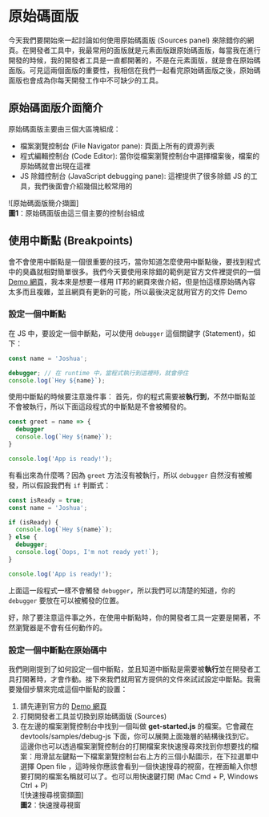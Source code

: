 # 原始碼面版
今天我們要開始來一起討論如何使用原始碼面版 (Sources panel) 來除錯你的網頁。在開發者工具中，我最常用的面版就是元素面版跟原始碼面版，每當我在進行開發的時候，我的開發者工具是一直都開著的，不是在元素面版，就是會在原始碼面版。可見這兩個面版的重要性，我相信在我們一起看完原始碼面版之後，原始碼面版也會成為你每天開發工作中不可缺少的工具。

## 原始碼面版介面簡介
原始碼面版主要由三個大區塊組成：
- 檔案瀏覽控制台 (File Navigator pane): 頁面上所有的資源列表
- 程式編輯控制台 (Code Editor): 當你從檔案瀏覽控制台中選擇檔案後，檔案的原始碼就會出現在這裡
- JS 除錯控制台 (JavaScript debugging pane): 這裡提供了很多除錯 JS 的工具，我們後面會介紹幾個比較常用的

![原始碼面版簡介擷圖]  
**圖1**：原始碼面版由這三個主要的控制台組成

## 使用中斷點 (Breakpoints)
會不會使用中斷點是一個很重要的技巧，當你知道怎麼使用中斷點後，要找到程式中的臭蟲就相對簡單很多。我們今天要使用來除錯的範例是官方文件裡提供的一個 [Demo 網頁](https://googlechrome.github.io/devtools-samples/debug-js/get-started)，我本來是想要一樣用 IT邦的網頁來做介紹，但是怕這樣原始碼內容太多而且複雜，並且網頁有更新的可能，所以最後決定就用官方的文件 Demo

### 設定一個中斷點
在 JS 中，要設定一個中斷點，可以使用 `debugger` 這個關鍵字 (Statement)，如下：
```js
const name = 'Joshua';

debugger; // 在 runtime 中，當程式執行到這裡時，就會停住
console.log(`Hey ${name}`);

```

使用中斷點的時候要注意幾件事：
首先，你的程式需要被**執行到**，不然中斷點並不會被執行，所以下面這段程式的中斷點是不會被觸發的。

```js
const greet = name => {
  debugger
  console.log(`Hey ${name}`);
}

console.log('App is ready!');

```

有看出來為什麼嗎？因為 `greet` 方法沒有被執行，所以 `debugger` 自然沒有被觸發，所以假設我們有 `if` 判斷式：
```js
const isReady = true;
const name = 'Joshua';

if (isReady) {
  console.log(`Hey ${name}`);
} else {
  debugger;
  console.log(`Oops, I'm not ready yet!`);
}

console.log('App is ready!');
```

上面這一段程式一樣不會觸發 `debugger`，所以我們可以清楚的知道，你的 `debugger` 要放在可以被觸發的位置。

好，除了要注意這件事之外，在使用中斷點時，你的開發者工具一定要是開著，不然瀏覽器是不會有任何動作的。

### 設定一個中斷點在原始碼中
我們剛剛提到了如何設定一個中斷點，並且知道中斷點是需要被**執行**並在開發者工具打開著時，才會作動。接下來我們就用官方提供的文件來試試設定中斷點。我需要幾個步驟來完成這個中斷點的設置：

1. 請先連到官方的 [Demo 網頁](https://googlechrome.github.io/devtools-samples/debug-js/get-started)
2. 打開開發者工具並切換到原始碼面版 (Sources)
3. 在左邊的檔案瀏覽控制台中找到一個叫做 **get-started.js** 的檔案。它會藏在 devtools/samples/debug-js 下面，你可以展開上面幾層的結構後找到它。  
這邊你也可以透過檔案瀏覽控制台的打開檔案來快速搜尋來找到你想要找的檔案：用滑鼠左鍵點一下檔案瀏覽控制台右上方的三個小點圖示，在下拉選單中選擇 Open file ，這時候你應該會看到一個快速搜尋的視窗，在裡面輸入你想要打開的檔案名稱就可以了。也可以用快速鍵打開 (Mac Cmd + P, Windows Ctrl + P)  
    ![快速搜尋視窗擷圖]  
    **圖2**：快速搜尋視窗
